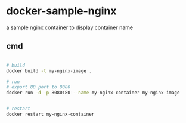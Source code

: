 # docker-sample-nginx
a sample nginx container to display container name

## cmd

```bash

# build
docker build -t my-nginx-image .

# run
# export 80 port to 8080
docker run -d -p 8080:80 --name my-nginx-container my-nginx-image


# restart
docker restart my-nginx-container
```